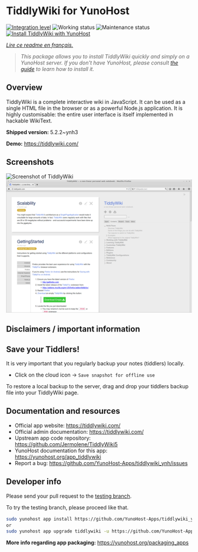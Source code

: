 <!--
N.B.: This README was automatically generated by https://github.com/YunoHost/apps/tree/master/tools/README-generator
It shall NOT be edited by hand.
-->

# TiddlyWiki for YunoHost

[![Integration level](https://dash.yunohost.org/integration/tiddlywiki.svg)](https://dash.yunohost.org/appci/app/tiddlywiki) ![Working status](https://ci-apps.yunohost.org/ci/badges/tiddlywiki.status.svg) ![Maintenance status](https://ci-apps.yunohost.org/ci/badges/tiddlywiki.maintain.svg)  
[![Install TiddlyWiki with YunoHost](https://install-app.yunohost.org/install-with-yunohost.svg)](https://install-app.yunohost.org/?app=tiddlywiki)

*[Lire ce readme en français.](./README_fr.md)*

> *This package allows you to install TiddlyWiki quickly and simply on a YunoHost server.
If you don't have YunoHost, please consult [the guide](https://yunohost.org/#/install) to learn how to install it.*

## Overview

TiddlyWiki is a complete interactive wiki in JavaScript. It can be used as a single HTML file in the browser or as a powerful Node.js application. It is highly customisable: the entire user interface is itself implemented in hackable WikiText.

**Shipped version:** 5.2.2~ynh3

**Demo:** https://tiddlywiki.com/

## Screenshots

![Screenshot of TiddlyWiki](./doc/screenshots/.DS_Store)
![Screenshot of TiddlyWiki](./doc/screenshots/screenshot.png)

## Disclaimers / important information

## Save your Tiddlers!

It is very important that you regularly backup your notes (tiddlers) locally.

- Click on the cloud icon -> `Save snapshot for offline use`

To restore a local backup to the server, drag and drop your tiddlers backup file into your TiddlyWiki page.


## Documentation and resources

* Official app website: <https://tiddlywiki.com/>
* Official admin documentation: <https://tiddlywiki.com/>
* Upstream app code repository: <https://github.com/Jermolene/TiddlyWiki5>
* YunoHost documentation for this app: <https://yunohost.org/app_tiddlywiki>
* Report a bug: <https://github.com/YunoHost-Apps/tiddlywiki_ynh/issues>

## Developer info

Please send your pull request to the [testing branch](https://github.com/YunoHost-Apps/tiddlywiki_ynh/tree/testing).

To try the testing branch, please proceed like that.

``` bash
sudo yunohost app install https://github.com/YunoHost-Apps/tiddlywiki_ynh/tree/testing --debug
or
sudo yunohost app upgrade tiddlywiki -u https://github.com/YunoHost-Apps/tiddlywiki_ynh/tree/testing --debug
```

**More info regarding app packaging:** <https://yunohost.org/packaging_apps>
